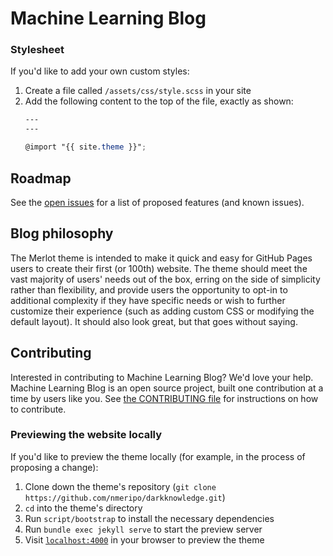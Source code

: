# Machine Learning Blog

### Stylesheet

If you'd like to add your own custom styles:

1. Create a file called `/assets/css/style.scss` in your site
2. Add the following content to the top of the file, exactly as shown:
    ```scss
    ---
    ---

    @import "{{ site.theme }}";
    ```


## Roadmap

See the [open issues](https://github.com/pages-themes/merlot/issues) for a list of proposed features (and known issues).

## Blog philosophy

The Merlot theme is intended to make it quick and easy for GitHub Pages users to create their first (or 100th) website. The theme should meet the vast majority of users' needs out of the box, erring on the side of simplicity rather than flexibility, and provide users the opportunity to opt-in to additional complexity if they have specific needs or wish to further customize their experience (such as adding custom CSS or modifying the default layout). It should also look great, but that goes without saying.

## Contributing

Interested in contributing to Machine Learning Blog? We'd love your help. Machine Learning Blog is an open source project, built one contribution at a time by users like you. See [the CONTRIBUTING file](docs/CONTRIBUTING.md) for instructions on how to contribute.

### Previewing the website locally

If you'd like to preview the theme locally (for example, in the process of proposing a change):

1. Clone down the theme's repository (`git clone https://github.com/nmeripo/darkknowledge.git`)
2. `cd` into the theme's directory
3. Run `script/bootstrap` to install the necessary dependencies
4. Run `bundle exec jekyll serve` to start the preview server
5. Visit [`localhost:4000`](http://localhost:4000) in your browser to preview the theme
